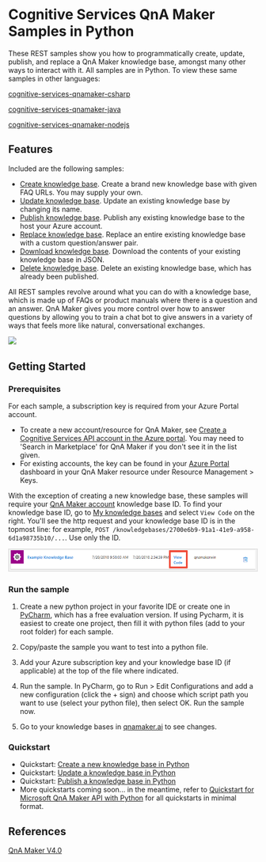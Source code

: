 # Cognitive Services QnA Maker Samples in Python

These REST samples show you how to programmatically create, update, publish, and replace a QnA Maker knowledge base, amongst many other ways to interact with it. All samples are in Python. To view these same samples in other languages:

[cognitive-services-qnamaker-csharp](https://github.com/Azure-Samples/cognitive-services-qnamaker-csharp)

[cognitive-services-qnamaker-java](https://github.com/Azure-Samples/cognitive-services-qnamaker-java)

[cognitive-services-qnamaker-nodejs](https://github.com/Azure-Samples/cognitive-services-qnamaker-nodejs)


## Features

Included are the following samples:

* [Create knowledge base](https://github.com/Azure-Samples/cognitive-services-qnamaker-python/blob/master/create-new-knowledge-base.py). Create a brand new knowledge base with given FAQ URLs. You may supply your own.
* [Update knowledge base](https://github.com/Azure-Samples/cognitive-services-qnamaker-python/blob/master/update-knowledge-base.py). Update an existing knowledge base by changing its name.
* [Publish knowledge base](https://github.com/Azure-Samples/cognitive-services-qnamaker-python/blob/master/publish-knowledge-base.py). Publish any existing knowledge base to the host your Azure account.
* [Replace knowledge base](https://github.com/Azure-Samples/cognitive-services-qnamaker-python/blob/master/replace-knowledge-base.py). Replace an entire existing knowledge base with a custom question/answer pair.
* [Download knowledge base](https://github.com/Azure-Samples/cognitive-services-qnamaker-python/blob/master/download-knowledge-base.py). Download the contents of your existing knowledge base in JSON.
* [Delete knowledge base](https://github.com/Azure-Samples/cognitive-services-qnamaker-python/blob/master/delete-knowledge-base.py). Delete an existing knowledge base, which has already been published.

All REST samples revolve around what you can do with a knowledge base, which is made up of FAQs or product manuals where there is a question and an answer. QnA Maker gives you more control over how to answer questions by allowing you to train a chat bot to give answers in a variety of ways that feels more like natural, conversational exchanges.

<img src="https://docs.microsoft.com/en-us/azure/cognitive-services/qnamaker/media/botFrameworkArch.png" width="700">

## Getting Started

### Prerequisites

For each sample, a subscription key is required from your Azure Portal account. 
* To create a new account/resource for QnA Maker, see [Create a Cognitive Services API account in the Azure portal](https://docs.microsoft.com/en-us/azure/cognitive-services/cognitive-services-apis-create-account). You may need to 'Search in Marketplace' for QnA Maker if you don't see it in the list given.  
* For existing accounts, the key can be found in your [Azure Portal](https://ms.portal.azure.com/) dashboard in your QnA Maker resource under Resource Management > Keys. 

With the exception of creating a new knowledge base, these samples will require your [QnA Maker account](https://www.qnamaker.ai/Home/MyServices) knowledge base ID. To find your knowledge base ID, go to [My knowledge bases](https://www.qnamaker.ai/Home/MyServices) and select `View Code` on the right. You'll see the http request and your knowledge base ID is in the topmost line: for example, `POST /knowledgebases/2700e6b9-91a1-41e9-a958-6d1a98735b10/...`. Use only the ID.

<img src="find-kb-id.png">

### Run the sample

1. Create a new python project in your favorite IDE or create one in [PyCharm](https://www.jetbrains.com/pycharm/), which has a free evaluation version. If using Pycharm, it is easiest to create one project, then fill it with python files (add to your root folder) for each sample.

1. Copy/paste the sample you want to test into a python file.

1. Add your Azure subscription key and your knowledge base ID (if applicable) at the top of the file where indicated.

1. Run the sample. In PyCharm, go to Run > Edit Configurations and add a new configuration (click the + sign) and choose which script path you want to use (select your python file), then select OK. Run the sample now.

1. Go to your knowledge bases in [qnamaker.ai](https://www.qnamaker.ai/Home/MyServices) to see changes.

### Quickstart

* Quickstart: [Create a new knowledge base in Python](https://docs.microsoft.com/en-us/azure/cognitive-services/qnamaker/quickstarts/create-new-kb-python)
* Quickstart: [Update a knowledge base in Python](https://docs.microsoft.com/en-us/azure/cognitive-services/qnamaker/quickstarts/update-kb-python)
* Quickstart: [Publish a knowledge base in Python](https://docs.microsoft.com/en-us/azure/cognitive-services/qnamaker/quickstarts/publish-kb-python)
* More quickstarts coming soon... in the meantime, refer to [Quickstart for Microsoft QnA Maker API with Python](https://docs.microsoft.com/en-us/azure/cognitive-services/qnamaker/quickstarts/python) for all quickstarts in minimal format.

## References

[QnA Maker V4.0](https://westus.dev.cognitive.microsoft.com/docs/services/5a93fcf85b4ccd136866eb37/operations/5ac266295b4ccd1554da75ff)
